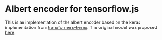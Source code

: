 # Albert encoder for tensorflow.js

This is an implementation of the albert encoder based on the keras implementation from [transformers-keras](https://github.com/luozhouyang/transformers-keras). The original model was proposed [here](https://github.com/google-research/albert).